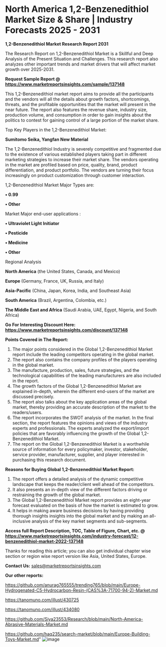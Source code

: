 # North America 1,2-Benzenedithiol Market Size & Share | Industry Forecasts 2025 - 2031

<strong>1,2-Benzenedithiol Market Research Report 2031</strong>

The Research Report on 1,2-Benzenedithiol Market is a Skillful and Deep Analysis of the Present Situation and Challenges. This research report also analyzes other important trends and market drivers that will affect market growth over 2025-2031.

<strong>Request Sample Report @ <a href=https://www.marketreportsinsights.com/sample/137148>https://www.marketreportsinsights.com/sample/137148</a></strong>

This 1,2-Benzenedithiol market report aims to provide all the participants and the vendors will all the details about growth factors, shortcomings, threats, and the profitable opportunities that the market will present in the near future. The report also features the revenue share, industry size, production volume, and consumption in order to gain insights about the politics to contest for gaining control of a large portion of the market share.

Top Key Players in the 1,2-Benzenedithiol Market:

<strong>Sumitomo Seika, Yangfan New Material</strong>

The 1,2-Benzenedithiol Industry is severely competitive and fragmented due to the existence of various established players taking part in different marketing strategies to increase their market share. The vendors operating in the market are profiled based on price, quality, brand, product differentiation, and product portfolio. The vendors are turning their focus increasingly on product customization through customer interaction.

1,2-Benzenedithiol Market Major Types are:

<strong>• 0.99

• Other</strong>

Market Major end-user applications :

<strong>• Ultraviolet Light Initiator

• Pesticide

• Medicine

• Other</strong>

Regional Analysis

</u><strong><b>North America</b></strong> (the United States, Canada, and Mexico)

<strong><b>Europe </b></strong>(Germany, France, UK, Russia, and Italy)

<strong><b>Asia-Pacific</b></strong> (China, Japan, Korea, India, and Southeast Asia)

<strong><b>South America</b></strong> (Brazil, Argentina, Colombia, etc.)

<strong><b>The Middle East and Africa</b></strong> (Saudi Arabia, UAE, Egypt, Nigeria, and South Africa)

<strong>Go For Interesting Discount Here: <a href=https://www.marketreportsinsights.com/discount/137148>https://www.marketreportsinsights.com/discount/137148</a></strong>

<strong>Points Covered in The Report:</strong>
<ol>
  <li>The major points considered in the Global 1,2-Benzenedithiol Market report include the leading competitors operating in the global market.</li>
  <li>The report also contains the company profiles of the players operating in the global market.</li>
  <li>The manufacture, production, sales, future strategies, and the technological capabilities of the leading manufacturers are also included in the report.</li>
  <li>The growth factors of the Global 1,2-Benzenedithiol Market are explained in-depth, wherein the different end-users of the market are discussed precisely.</li>
  <li>The report also talks about the key application areas of the global market, thereby providing an accurate description of the market to the readers/users.</li>
  <li>The report incorporates the SWOT analysis of the market. In the final section, the report features the opinions and views of the industry experts and professionals. The experts analyzed the export/import policies that are favorably influencing the growth of the Global 1,2-Benzenedithiol Market.</li>
  <li>The report on the Global 1,2-Benzenedithiol Market is a worthwhile source of information for every policymaker, investor, stakeholder, service provider, manufacturer, supplier, and player interested in purchasing this research document.</li>
</ol>
<strong>Reasons for Buying Global 1,2-Benzenedithiol Market Report:</strong>

<ol>
  <li>The report offers a detailed analysis of the dynamic competitive landscape that keeps the reader/client well ahead of the competitors.</li>
  <li>It also presents an in-depth view of the different factors driving or restraining the growth of the global market.</li>
  <li>The Global 1,2-Benzenedithiol Market report provides an eight-year forecast evaluated on the basis of how the market is estimated to grow.</li>
  <li>It helps in making aware business decisions by having providing thorough insights insights into the global market and by making an all-inclusive analysis of the key market segments and sub-segments.</li>
</ol>
<strong>Access full Report Description, TOC, Table of Figure, Chart, etc. @ <a href=https://www.marketreportsinsights.com/industry-forecast/12-benzenedithiol-market-2022-137148>https://www.marketreportsinsights.com/industry-forecast/12-benzenedithiol-market-2022-137148</a></strong>


Thanks for reading this article; you can also get individual chapter wise section or region wise report version like Asia, United States, Europe.

<strong>Contact Us:</strong>
sales@marketreportsinsights.com

<strong>Our other reports:</strong>

<a href=https://github.com/anurag765555/trending765/blob/main/Europe-Hydrogenated-C5-Hydrocarbon-Resin-(CAS%3A-71700-94-2)-Market.md>https://github.com/anurag765555/trending765/blob/main/Europe-Hydrogenated-C5-Hydrocarbon-Resin-(CAS%3A-71700-94-2)-Market.md</a>

<a href=https://tanomuno.com/illust/430725>https://tanomuno.com/illust/430725</a>

<a href=https://tanomuno.com/illust/434080>https://tanomuno.com/illust/434080</a>

<a href=https://github.com/Siya23553/Research/blob/main/North-America-Abrasive-Materials-Market.md>https://github.com/Siya23553/Research/blob/main/North-America-Abrasive-Materials-Market.md</a>

<a href=https://github.com/haq235/search-market/blob/main/Europe-Building-Toys-Market.md>https://github.com/haq235/search-market/blob/main/Europe-Building-Toys-Market.md</a>"
![image](https://github.com/user-attachments/assets/42cf5397-a7ed-40b1-a663-545f054012cc)
